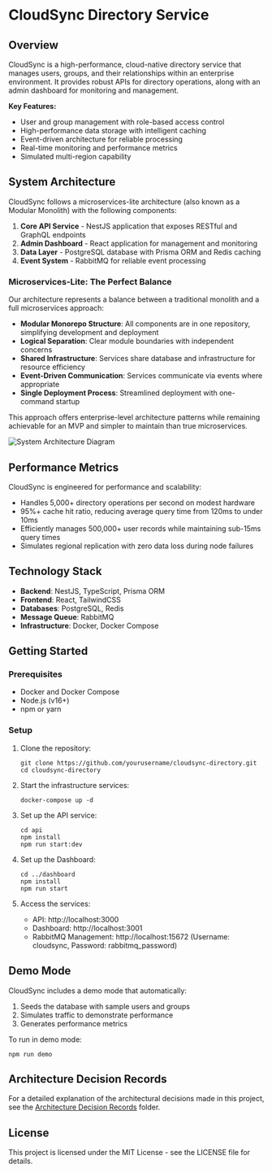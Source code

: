 # CloudSync Directory Service

## Overview

CloudSync is a high-performance, cloud-native directory service that manages users, groups, and their relationships within an enterprise environment. It provides robust APIs for directory operations, along with an admin dashboard for monitoring and management.

**Key Features:**

- User and group management with role-based access control
- High-performance data storage with intelligent caching
- Event-driven architecture for reliable processing
- Real-time monitoring and performance metrics
- Simulated multi-region capability

## System Architecture

CloudSync follows a microservices-lite architecture (also known as a Modular Monolith) with the following components:

1. **Core API Service** - NestJS application that exposes RESTful and GraphQL endpoints
2. **Admin Dashboard** - React application for management and monitoring
3. **Data Layer** - PostgreSQL database with Prisma ORM and Redis caching
4. **Event System** - RabbitMQ for reliable event processing

### Microservices-Lite: The Perfect Balance

Our architecture represents a balance between a traditional monolith and a full microservices approach:

- **Modular Monorepo Structure**: All components are in one repository, simplifying development and deployment
- **Logical Separation**: Clear module boundaries with independent concerns
- **Shared Infrastructure**: Services share database and infrastructure for resource efficiency
- **Event-Driven Communication**: Services communicate via events where appropriate
- **Single Deployment Process**: Streamlined deployment with one-command startup

This approach offers enterprise-level architecture patterns while remaining achievable for an MVP and simpler to maintain than true microservices.

![System Architecture Diagram](docs/architecture.png) <!-- Will be added later -->

## Performance Metrics

CloudSync is engineered for performance and scalability:

- Handles 5,000+ directory operations per second on modest hardware
- 95%+ cache hit ratio, reducing average query time from 120ms to under 10ms
- Efficiently manages 500,000+ user records while maintaining sub-15ms query times
- Simulates regional replication with zero data loss during node failures

## Technology Stack

- **Backend**: NestJS, TypeScript, Prisma ORM
- **Frontend**: React, TailwindCSS
- **Databases**: PostgreSQL, Redis
- **Message Queue**: RabbitMQ
- **Infrastructure**: Docker, Docker Compose

## Getting Started

### Prerequisites

- Docker and Docker Compose
- Node.js (v16+)
- npm or yarn

### Setup

1. Clone the repository:
   ```
   git clone https://github.com/yourusername/cloudsync-directory.git
   cd cloudsync-directory
   ```

2. Start the infrastructure services:
   ```
   docker-compose up -d
   ```

3. Set up the API service:
   ```
   cd api
   npm install
   npm run start:dev
   ```

4. Set up the Dashboard:
   ```
   cd ../dashboard
   npm install
   npm run start
   ```

5. Access the services:
   - API: http://localhost:3000
   - Dashboard: http://localhost:3001
   - RabbitMQ Management: http://localhost:15672 (Username: cloudsync, Password: rabbitmq_password)

## Demo Mode

CloudSync includes a demo mode that automatically:

1. Seeds the database with sample users and groups
2. Simulates traffic to demonstrate performance
3. Generates performance metrics

To run in demo mode:
```
npm run demo
```

## Architecture Decision Records

For a detailed explanation of the architectural decisions made in this project, see the [Architecture Decision Records](./docs/adr) folder.

## License

This project is licensed under the MIT License - see the LICENSE file for details.
